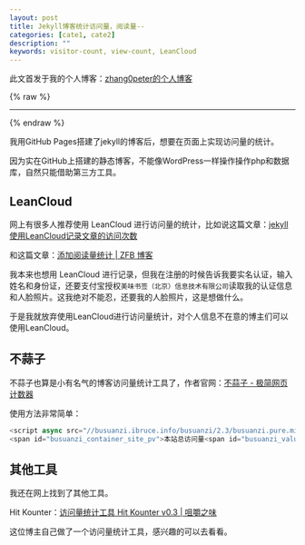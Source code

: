 ```yaml
---
layout: post
title: Jekyll博客统计访问量，阅读量--
categories: [cate1, cate2]
description: ""
keywords: visitor-count, view-count, LeanCloud
---
```


此文首发于我的个人博客：[zhang0peter的个人博客](https://zhang0peter.com)         

{% raw %}
***          
{% endraw %}


我用GitHub Pages搭建了jekyll的博客后，想要在页面上实现访问量的统计。

因为实在GitHub上搭建的静态博客，不能像WordPress一样操作操作php和数据库，自然只能借助第三方工具。

## LeanCloud

网上有很多人推荐使用 LeanCloud 进行访问量的统计，比如说这篇文章：[jekyll使用LeanCloud记录文章的访问次数](https://priesttomb.github.io/%E6%97%A5%E5%B8%B8/2017/11/06/jekyll%E4%BD%BF%E7%94%A8LeanCloud%E8%AE%B0%E5%BD%95%E6%96%87%E7%AB%A0%E7%9A%84%E8%AE%BF%E9%97%AE%E6%AC%A1%E6%95%B0/)    

和这篇文章：[添加阅读量统计 | ZFB 博客](https://blog.whuzfb.cn/blog/2019/01/05/blog_reading_counter/)

我本来也想用 LeanCloud 进行记录，但我在注册的时候告诉我要实名认证，输入姓名和身份证，还要支付宝授权`美味书签（北京）信息技术有限公司`读取我的认证信息和人脸照片。这我绝对不能忍，还要我的人脸照片，这是想做什么。

于是我就放弃使用LeanCloud进行访问量统计，对个人信息不在意的博主们可以使用LeanCloud。

## 不蒜子
不蒜子也算是小有名气的博客访问量统计工具了，作者官网：[不蒜子 - 极简网页计数器](https://busuanzi.ibruce.info/)

使用方法非常简单：
```js
<script async src="//busuanzi.ibruce.info/busuanzi/2.3/busuanzi.pure.mini.js"></script>
<span id="busuanzi_container_site_pv">本站总访问量<span id="busuanzi_value_site_pv"></span>次</span>
```


## 其他工具

我还在网上找到了其他工具。

Hit Kounter：[访问量统计工具 Hit Kounter v0.3 | 咀嚼之味](https://jerryzou.com/posts/introduction-to-hit-kounter-lc/)

这位博主自己做了一个访问量统计工具，感兴趣的可以去看看。

